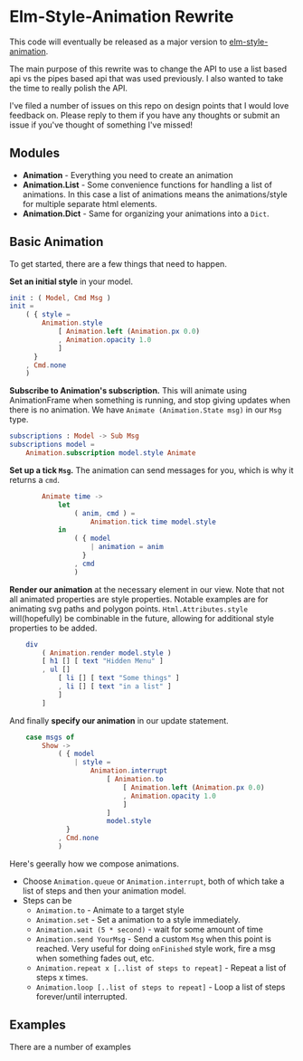 # Elm-Style-Animation Rewrite
This code will eventually be released as a major version to [elm-style-animation](https://github.com/mdgriffith/elm-style-animation).

The main purpose of this rewrite was to change the API to use a list based api vs the pipes based api that was used previously.  I also wanted to take the time to really polish the API.

I've filed a number of issues on this repo on design points that I would love feedback on.  Please reply to them if you have any thoughts or submit an issue if you've thought of something I've missed!


## Modules
 * __Animation__ - Everything you need to create an animation
 * __Animation.List__ - Some convenience functions for handling a list of animations.  In this case a list of animations means the animations/style for multiple separate html elements.
 * __Animation.Dict__ - Same for organizing your animations into a `Dict`.



## Basic Animation

To get started, there are a few things that need to happen.


__Set an initial style__ in your model.

```elm
init : ( Model, Cmd Msg )
init =
    ( { style = 
        Animation.style 
            [ Animation.left (Animation.px 0.0)
            , Animation.opacity 1.0
            ]
      }
    , Cmd.none
    )

```

__Subscribe to Animation's subscription.__  This will animate using AnimationFrame when something is running, and stop giving updates when there is no animation.  We have `Animate (Animation.State msg)` in our `Msg` type.
```elm
subscriptions : Model -> Sub Msg
subscriptions model =
    Animation.subscription model.style Animate

```


__Set up a tick `Msg`.__  The animation can send messages for you, which is why it returns a `cmd`.
```elm
        Animate time ->
            let
                ( anim, cmd ) =
                    Animation.tick time model.style
            in
                ( { model
                    | animation = anim
                  }
                , cmd
                )
```


__Render our animation__ at the necessary element in our view.  Note that not all animated properties are style properties.  Notable examples are for animating svg paths and polygon points.  `Html.Attributes.style` will(hopefully) be combinable in the future, allowing for additional style properties to be added.
```elm
    div
        ( Animation.render model.style )
        [ h1 [] [ text "Hidden Menu" ]
        , ul []
            [ li [] [ text "Some things" ]
            , li [] [ text "in a list" ]
            ]
        ]
```



And finally __specify our animation__ in our update statement.

```elm
    case msgs of
        Show ->
            ( { model
                | style =
                    Animation.interrupt
                        [ Animation.to 
                            [ Animation.left (Animation.px 0.0)
                            , Animation.opacity 1.0
                            ]
                        ]
                        model.style
              }
            , Cmd.none
            )
```

Here's geerally how we compose animations.

 * Choose `Animation.queue` or `Animation.interrupt`, both of which take a list of steps and then your animation model.
 * Steps can be
    * `Animation.to` - Animate to a target style
    * `Animation.set` - Set a animation to a style immediately.
    * `Animation.wait (5 * second)` - wait for some amount of time
    * `Animation.send YourMsg` - Send a custom `Msg` when this point is reached.  Very useful for doing `onFinished` style work, fire a msg when something fades out, etc.
    * `Animation.repeat x [..list of steps to repeat]` - Repeat a list of steps x times.
    * `Animation.loop [..list of steps to repeat]` - Loop a list of steps forever/until interrupted.


## Examples

There are a number of examples